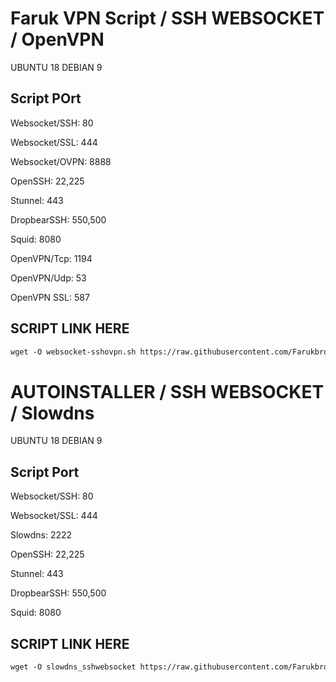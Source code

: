 # Faruk VPN Script / SSH WEBSOCKET / OpenVPN
 
UBUNTU 18
DEBIAN 9

## Script POrt

Websocket/SSH:   80

Websocket/SSL:   444

Websocket/OVPN:  8888

OpenSSH:         22,225

Stunnel:         443

DropbearSSH:     550,500

Squid:           8080

OpenVPN/Tcp:     1194

OpenVPN/Udp:     53

OpenVPN SSL:     587

## SCRIPT LINK HERE


```html
wget -O websocket-sshovpn.sh https://raw.githubusercontent.com/Farukbrowser/Autoscript/main/websocket-sshovpn.sh; chmod +x websocket-sshovpn.sh; setarch $(uname -m) -R /root/websocket-sshovpn.sh
```



# AUTOINSTALLER / SSH WEBSOCKET / Slowdns
 
UBUNTU 18
DEBIAN 9

## Script Port

Websocket/SSH:   80

Websocket/SSL:   444

Slowdns:         2222

OpenSSH:         22,225

Stunnel:         443

DropbearSSH:     550,500

Squid:           8080

## SCRIPT LINK HERE

```html
wget -O slowdns_sshwebsocket https://raw.githubusercontent.com/Farukbrowser/Autoscript/main/slowdns_sshwebsocket; chmod +x slowdns_sshwebsocket; setarch $(uname -m) -R /root/slowdns_sshwebsocket
```






